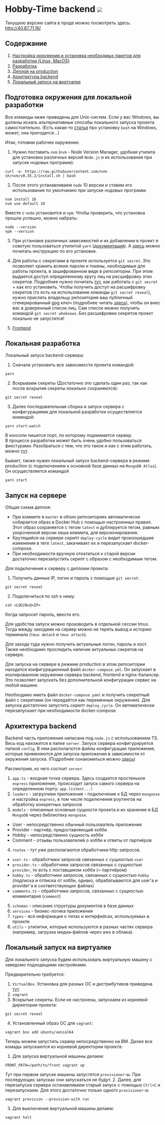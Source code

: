 # Hobby-Time backend ![](https://github.com/HobbyTaste/backend/workflows/tests/badge.svg)
Текущюю версию сайта в проде можно посмотреть здесь: http://40.87.71.16/

## Содержание
1. [Настройка окружения и установка необходмых пакетов для разработки (Linux, MacOS)](#settings-env)
2. [Разработка](#dev-rules)
3. [Деплой на production](#deploy)
4. [Архитектура backend](#backend)
5. [Локальный запуск на виртуалке](#vagrant)

<a name="settings-env"></a>

## Подготовка окружения для локальной разработки
Все команды ниже приведены для Unix-систем. Если у вас Windows, вы должны искать альтернативные способы локального запуска проекта самостоятельно. (Есть какая-то [статья](https://losst.ru/ustanovka-bash-v-windows-10) про установку `bash` на Windows, может, она пригодится...)


Итак, готовим рабочее окружение. 
1. Нужно поставить `nvm` (`nvm` - Node Version Manager, удобная утилита для установки различных версий `Node.js` и их использования при запуске нодовых программ):
```
curl -o- https://raw.githubusercontent.com/nvm-sh/nvm/v0.35.2/install.sh | bash
```
2. После этого устанавливаем `node` 10 версии и ставим его использование по умолчанию при запуске нодовых программ:
```
nvm install 10
nvm use default 10
```
Вместе c `node` установится и `npm`. Чтобы проверить, что установка прошла успешно, можно набрать:
```
node --version
npm --version
```
  
3. При установке различных зависимостей и их добавлении в проект я советую пользоваться утилитой `yarn` ([документация](https://yarnpkg.com/)). А [здесь](https://classic.yarnpkg.com/en/docs/install#debian-stable) можно почитать инструкцию по его установке.

4. Для работы с секретами в проекте используется `git secret`. Это позволяет хранить всякие пароли и токены, необходимые для работы проекта, в зашифрованном виде в репозитории. При этом выдается доступ определенному кругу лиц на расшифровку этих секретов. Подробнее нужно почитать [тут](https://git-secret.io/), как работать с `git secret` + как его установить. Чтобы получить доступ на расшифровку секретов (то есть на использование команды `git secret reveal`), нужно прислать владельцу репозитория ваш публичный сгенерированный gpg ключ (подробнее читать [здесь](https://help.github.com/en/github/authenticating-to-github/generating-a-new-gpg-key)), чтобы он внес вас в доверенный список лиц. Сам список можно получить командой `git secret whoknows`. Без расшифровки секретов проект локально не запустится!
2. [Frontend](#frontend)


<a name="dev-rules"></a>

## Локальная разработка
Локальный запуск backend-сервера:
1. Сначала установить все зависимости проекта командой:
```shell script
yarn 
```
2. Вскрываем секреты (Достаточно это сделать один раз, так как после вскрытия секреты локально сохраняются):
```
git secret reveal
```
3. Далее последовательная сборка и запуск сервера с конфигурациями для локальной разработки осуществляется командой:
```shell script
yarn start:watch
```
В консоли пишется порт, по которому поднимается сервер.\
В процессе разработки может быть очень удобно пользоваться фикстурами. Разобраться с тем, что это такое и как c этим работать, можно [тут](server/fixtures/README.md).

Бывает, также нужен локальный запуск backend-сервера в режиме production (c подключением к основной базе данных на `MongoDB Atlas`). Он осуществляется командой
```shell script
yarn start
```

<a name="deploy"></a>
## Запуск на сервере
Общая схема деплоя:
* При коммите в `master` в обоих репозиториях автоматически собирается образ в Docker Hub с помощью настроенных правил. Этот образ сохраняется с тегом `latest` и дублируется тегом, равным укороченной версии хеша коммита, для версионирования.
* Крутящийся на сервере скрипт `deploy-cycle` видит произошедшие изменения в теге `latest`, закачивает их и перезапускает docker-compose.
* При необходимости вручную откатиться к старой версии достаточно перезапустить скрипт с образом с необходимым тегом.

Для подключения к серверу с деплоем проекта:
1. Получить данные IP, логин и пароль с помощью `git secret`:
``` shell script
git secret reveal
```
2. Подключиться по ssh к нему:
``` shell script
ssh <LOGIN>@<IP>
```
  Когда запросит пароль, ввести его.

Для удобства запуск можно производить в отдельной сессии tmux. Тогда между заходами на сервер можно не терять вывод и историю терминала (`tmux detach` и `tmux attach`).

Для захода туда нужно получить актуальные логин, пароль и хост. Также необходимо проследить наличие актуальных секретов на сервере.

Для запуска на сервере в режиме production в этом репозитории находится конфигурационный файл `docker-compose.yml`. Он запускает в изолированном окружении сервера backend, frontend и nginx-балансер. Это позволяет запускать без дополнительной конфигурации сервис на любой машине.

Необходимо иметь файл `docker-compose.yaml` и получить секретный файл с секретами (он передаётся как переменные окружения). Для запуска достаточно запустить скрипт `deploy_cycle`. Он автоматически перезапускает при необходимости docker-compose.

<a name="backend"></a>

## Архитектура backend
Backend часть приложения написана под `node.js` с использованием TS. Весь код нахожится в папке `server`. Запуск сервера конфигурируется папкой `config`. В нем располагются файлы конфигурации приложения, которые применяются для запуска приложения в зависимости от окружения запуска. (Подробнее ознакомиться можно [здесь](https://www.npmjs.com/package/config))

Рассмотрим, из чего состоит `server`:
1. `app.ts` - входная точка сервера. Здесь создается простенькое `express` приложение, происходит запуск самого сервера на определенном порту: `app.listen(...)`
2. `loaders` - загрузчики приложения - подключение к БД через `mongoose` и настройка `express`, в том числе подключения роутингов на обработку конкретных запросов
3. `models` - описанные основные сущности проекта и их хранение в БД `MongoDB` через библиотеку `mongoose`.
- User - непосредственно обычный пользователь приложения
- Provider - партнёр, предоставляющий хобби
- Hobby - непосредственно сущность хобби
- Comment - отзывы пользователей о хобби и ответы от партнёров
4. `routes` - тут уже располагаются обработчики http-запросов.
- `user.ts` - обработчики запросов связанных с сущностью `user`
- `provider.ts` - обработчики запросов связанных с сущностью `provider`, то есть с поставщиком хобби (= партнёром)
- `hobby.ts` - обработчики запросов, связанных с сущностью `hobby` (подписка и отписка от хобби, однако, обрабатываются для user'a и provider'а в соответствующих файлах)
- `comments.ts` - обработчики запросов, связанных с сущностью комментария (`comment`)
5. `schemas` - описание структуры документов в базе данных
6. `services` - бизнес-логика приложения
7. `types` - вся информация о типах и интерфейсах, используемых в проекте
8. `utils` - утилитки, которые используются в разных частях сервера (например, загрузка медиа-файлов через aws в облака).


<a name="vagrant"></a>

## Локальный запуск на виртуалке
Для локального запуска будем использовать виртуальную машину с заведомо подходящими настройками.

Предварительно требуется:
1. `VirtualBox`. Установка для разных ОС и дистрибутивов приведена [тут](https://www.virtualbox.org/wiki/Downloads).
2. `vagrant`
3. Вскрытые секреты. Если не настроены, запускаем из корневой директории проекта:
```shell script
git secret reveal
```
4. Установленный образ ОС для `vagrant`:
```shell script
vagrant box add ubuntu/xenial64
```

Теперь можем запустить сервер непосредственно на ВМ. Далее все комады запускаются из корневой директории проекта:
1. Для запуска виртуальной машины делаем:
```shell script
FRONT_PATH=/path/to/front vagrant up
```
Тут при первом запуске машины запустятся `provisioner`-ы. При последующих запусках они запускаться не будут.
2. Далее, для перезапуска сервера останавливаем старый запуск с помощью `Ctrl+C` и перезапускаем. Для этого достаточно только одного `provisioner`-а:
```shell script
vagrant provision --provision-with run
```
3. Для выключения виртуальной машины делаем:
``` shell script
vagrant halt
```
